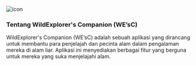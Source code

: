 ![icon](https://github.com/CH2-PS061/.github/assets/46391302/d892c922-2093-403e-86c3-12b5da667406)
### Tentang WildExplorer's Companion (WE’sC)
WildExplorer's Companion (WE’sC) adalah sebuah aplikasi yang dirancang untuk membantu para penjelajah dan pecinta alam dalam pengalaman mereka di alam liar. Aplikasi ini menyediakan berbagai fitur yang berguna untuk mereka yang suka menjelajahi alam.
